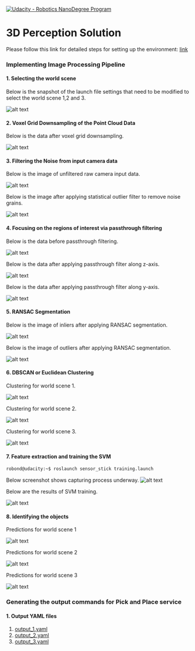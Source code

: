 [//]: # (Image References)
[selecting_the_scene]: ./images/selecting_the_scene.png
[unfiltered_input_data]: ./images/unfiltered_input_data.png
[filtered_input_data]: ./images/filtered_input_data.png
[voxel_filtered]: ./images/voxel_filtered_data.png
[before_passthrough]: ./images/before_passthrough_filter.png
[after_z_passthrough]: ./images/after_passthrough_z_axis.png
[after_y_passthrough]: ./images/after_passthrough_y_axis.png
[ransac_inlier]: ./images/ransac_inlier.png
[ransac_outlier]: ./images/ransac_outlier.png
[segmentation_and_clustering_1]: ./images/segmentation_and_clustering_1.png
[segmentation_and_clustering_2]: ./images/segmentation_and_clustering_2.png
[segmentation_and_clustering_3]: ./images/segmentation_and_clustering_3.png
[capturing_features]: ./images/capturing_features.jpg
[training_results]: ./images/training_results.png
[prediction_1]: ./images/prediction_1.png
[prediction_2]: ./images/prediction_2.png
[prediction_3]: ./images/prediction_3.png

[![Udacity - Robotics NanoDegree Program](https://s3-us-west-1.amazonaws.com/udacity-robotics/Extra+Images/RoboND_flag.png)](https://www.udacity.com/robotics)
# 3D Perception Solution
Please follow this link for detailed steps for setting up the environment: [link](https://github.com/udacity/RoboND-Perception-Project/blob/master/README.md)

### Implementing Image Processing Pipeline
#### 1. Selecting the world scene
Below is the snapshot of the launch file settings that need to be modified to select the world scene 1,2 and 3.

![alt text][selecting_the_scene]

#### 2. Voxel Grid Downsampling of the Point Cloud Data
Below is the data after voxel grid downsampling.

![alt text][voxel_filtered]
#### 3. Filtering the Noise from input camera data
Below is the image of unfiltered raw camera input data.

![alt text][unfiltered_input_data]

Below is the image after applying statistical outlier filter to remove noise grains.

![alt text][filtered_input_data]

#### 4. Focusing on the regions of interest via passthrough filtering
Below is the data before passthrough filtering.

![alt text][before_passthrough]

Below is the data after applying passthrough filter along z-axis.

![alt text][after_z_passthrough]

Below is the data after applying passthrough filter along y-axis.

![alt text][after_y_passthrough]

#### 5. RANSAC Segmentation
Below is the image of inliers after applying RANSAC segmentation.

![alt text][ransac_inlier]

Below is the image of outliers after applying RANSAC segmentation.

![alt text][ransac_outlier]

#### 6. DBSCAN or Euclidean Clustering
Clustering for world scene 1.

![alt text][segmentation_and_clustering_1]

Clustering for world scene 2.

![alt text][segmentation_and_clustering_2]

Clustering for world scene 3.

![alt text][segmentation_and_clustering_3]

#### 7. Feature extraction and training the SVM
```bash
robond@udacity:~$ roslaunch sensor_stick training.launch
```

Below screenshot shows capturing process underway.
![alt text][capturing_features]

Below are the results of SVM training.

![alt text][training_results]

#### 8. Identifying the objects
Predictions for world scene 1

![alt text][prediction_1]

Predictions for world scene 2

![alt text][prediction_2]

Predictions for world scene 3

![alt text][prediction_3]

### Generating the output commands for Pick and Place service
#### 1. Output YAML files
1. [output_1.yaml](https://github.com/mykhani/RoboND-Perception-Project/blob/master/output_1.yaml)
2. [output_2.yaml](https://github.com/mykhani/RoboND-Perception-Project/blob/master/output_2.yaml)
3. [output_3.yaml](https://github.com/mykhani/RoboND-Perception-Project/blob/master/output_3.yaml)
